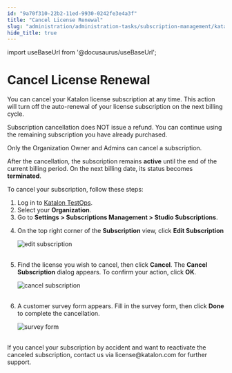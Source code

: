 ```yaml
---
id: "9a70f310-22b2-11ed-9930-0242fe3e4a3f"
title: "Cancel License Renewal"
slug: "administration/administration-tasks/subscription-management/katalon-studio-enterprise-and-katalon-runtime-engine-license/cancel-license-renewal"
hide_title: true
---
```

import useBaseUrl from '@docusaurus/useBaseUrl';


# <a id="id" class="anchor_top_offset"/><a id="ariaid-title1" class="anchor_top_offset"/>Cancel License Renewal

<p xmlns="http://www.w3.org/1999/xhtml" className="p">You can cancel your Katalon license subscription at any time.   This action will turn off the auto-renewal of your license   subscription on the next billing cycle.</p> 
<p xmlns="http://www.w3.org/1999/xhtml" className="p">Subscription cancellation does NOT issue a refund. You can   continue using the remaining subscription you have already   purchased.</p> 
<p xmlns="http://www.w3.org/1999/xhtml" className="p">Only the Organization Owner and Admins can cancel a   subscription.</p> 
<p xmlns="http://www.w3.org/1999/xhtml" className="p">After the cancellation, the subscription remains   <strong className="ph b">active</strong> until the end of the current billing   period. On the next billing date, its status becomes   <strong className="ph b">terminated</strong>.</p> 
<p xmlns="http://www.w3.org/1999/xhtml" className="p">To cancel your subscription, follow these steps:</p> 
<ol xmlns="http://www.w3.org/1999/xhtml" className="ol"><li className="li">Log in to <a className="xref j-external-link" href="https://testops.katalon.io/" target="_blank">Katalon       TestOps</a>.</li><li className="li">Select your <strong className="ph b">Organization</strong>.</li><li className="li">Go to <strong className="ph b">Settings &gt; Subscriptions Management &gt;       Studio Subscriptions</strong>.</li><li className="li">     <p className="p">On the top right corner of the <strong className="ph b">Subscription</strong>       view, click <strong className="ph b">Edit Subscription</strong>     </p>     <p className="p">       <img className="image" src={useBaseUrl("https://github.com/katalon-studio/docs-images/raw/master/katalon-studio/docs/license-subscription/edit-subscription.png")} alt="edit subscription" /><br /><br />     </p>   </li><li className="li">     <p className="p">Find the license you wish to cancel, then click       <strong className="ph b">Cancel</strong>. The <strong className="ph b">Cancel Subscription</strong>       dialog appears. To confirm your action, click       <strong className="ph b">OK</strong>.</p>     <p className="p">       <img className="image" src={useBaseUrl("https://github.com/katalon-studio/docs-images/raw/master/katalon-studio/docs/license-subscription/cancel-subs.png")} alt="cancel subscription" /><br /><br />     </p>   </li><li className="li">     <p className="p">A customer survey form appears. Fill in the survey form, then       click <strong className="ph b">Done</strong> to complete the cancellation.</p>     <p className="p">       <img className="image" src={useBaseUrl("https://github.com/katalon-studio/docs-images/raw/master/katalon-studio/docs/license-subscription/feedback-form.png")} width={350} alt="survey form" /><br /><br />     </p>   </li></ol> 
<p xmlns="http://www.w3.org/1999/xhtml" className="p">If you cancel your subscription by accident and want to   reactivate the canceled subscription, contact us via   license@katalon.com for further support.</p> 
